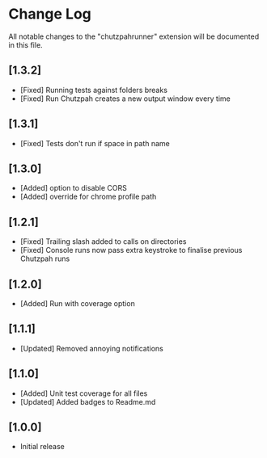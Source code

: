 # Change Log

All notable changes to the "chutzpahrunner" extension will be documented in this file.

## [1.3.2]

- [Fixed] Running tests against folders breaks
- [Fixed] Run Chutzpah creates a new output window every time

## [1.3.1]

- [Fixed] Tests don't run if space in path name

## [1.3.0]

- [Added] option to disable CORS
- [Added] override for chrome profile path

## [1.2.1]

- [Fixed] Trailing slash added to calls on directories
- [Fixed] Console runs now pass extra keystroke to finalise previous Chutzpah runs

## [1.2.0]

- [Added] Run with coverage option

## [1.1.1]

- [Updated] Removed annoying notifications

## [1.1.0]

- [Added] Unit test coverage for all files
- [Updated] Added badges to Readme.md

## [1.0.0]

- Initial release